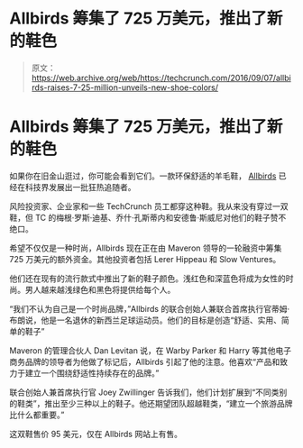 # Allbirds 筹集了 725 万美元，推出了新的鞋色 

> 原文：<https://web.archive.org/web/https://techcrunch.com/2016/09/07/allbirds-raises-7-25-million-unveils-new-shoe-colors/>

# Allbirds 筹集了 725 万美元，推出了新的鞋色

如果你在旧金山逛过，你可能会看到它们。一款环保舒适的羊毛鞋， [Allbirds](https://web.archive.org/web/20221206151221/https://www.allbirds.com/) 已经在科技界发展出一批狂热追随者。

风险投资家、企业家和一些 TechCrunch 员工都穿这种鞋。我从来没有穿过一双鞋，但 TC 的梅根·罗斯·迪基、乔什·孔斯蒂内和安德鲁·斯威尼对他们的鞋子赞不绝口。

希望不仅仅是一种时尚，Allbirds 现在正在由 Maveron 领导的一轮融资中筹集 725 万美元的额外资金。其他投资者包括 Lerer Hippeau 和 Slow Ventures。

他们还在现有的流行款式中推出了新的鞋子颜色。浅红色和深蓝色将成为女性的时尚。男人越来越浅绿色和黑色将提供给每个人。

“我们不认为自己是一个时尚品牌，”Allbirds 的联合创始人兼联合首席执行官蒂姆·布朗说，他是一名退休的新西兰足球运动员。他们的目标是创造“舒适、实用、简单的鞋子”

Maveron 的管理合伙人 Dan Levitan 说，在 Warby Parker 和 Harry 等其他电子商务品牌的领导者为他做了标记后，Allbirds 引起了他的注意。他喜欢“产品和致力于建立一个围绕舒适性持续存在的品牌。”

联合创始人兼首席执行官 Joey Zwillinger 告诉我们，他们计划扩展到“不同类别的鞋类”，推出至少三种以上的鞋子。他还期望团队超越鞋类，“建立一个旅游品牌比什么都重要。”

这双鞋售价 95 美元，仅在 Allbirds 网站上有售。